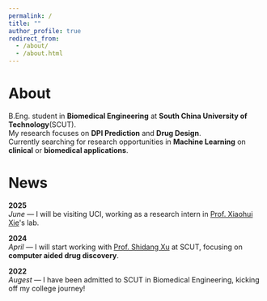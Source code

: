 ```yaml
---
permalink: /
title: ""
author_profile: true
redirect_from: 
  - /about/
  - /about.html
---
```


About
======
B.Eng. student in **Biomedical Engineering** at **South China University of Technology**(SCUT).  
My research focuses on **DPI Prediction** and **Drug Design**.  
Currently searching for research opportunities in **Machine Learning** on **clinical** or **biomedical applications**.
 
News
======
**2025**  
*June* — I will be visiting UCI, working as a research intern in [Prof. Xiaohui Xie](https://ics.uci.edu/~xhx/)'s lab.

**2024**  
*April* — I will start working with [Prof. Shidang Xu](https://xushidanggroup.netlify.app/) at SCUT, focusing on **computer aided drug discovery**.

**2022**  
*Augest* — I have been admitted to SCUT in Biomedical Engineering, kicking off my college journey!


